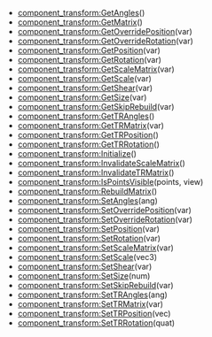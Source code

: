 - [component_transform:GetAngles](nil)()
- [component_transform:GetMatrix](nil)()
- [component_transform:GetOverridePosition](nil)(var)
- [component_transform:GetOverrideRotation](nil)(var)
- [component_transform:GetPosition](nil)(var)
- [component_transform:GetRotation](nil)(var)
- [component_transform:GetScaleMatrix](nil)(var)
- [component_transform:GetScale](nil)(var)
- [component_transform:GetShear](nil)(var)
- [component_transform:GetSize](nil)(var)
- [component_transform:GetSkipRebuild](nil)(var)
- [component_transform:GetTRAngles](nil)()
- [component_transform:GetTRMatrix](nil)(var)
- [component_transform:GetTRPosition](nil)()
- [component_transform:GetTRRotation](nil)()
- [component_transform:Initialize](nil)()
- [component_transform:InvalidateScaleMatrix](nil)()
- [component_transform:InvalidateTRMatrix](nil)()
- [component_transform:IsPointsVisible](nil)(points, view)
- [component_transform:RebuildMatrix](nil)()
- [component_transform:SetAngles](nil)(ang)
- [component_transform:SetOverridePosition](nil)(var)
- [component_transform:SetOverrideRotation](nil)(var)
- [component_transform:SetPosition](nil)(var)
- [component_transform:SetRotation](nil)(var)
- [component_transform:SetScaleMatrix](nil)(var)
- [component_transform:SetScale](nil)(vec3)
- [component_transform:SetShear](nil)(var)
- [component_transform:SetSize](nil)(num)
- [component_transform:SetSkipRebuild](nil)(var)
- [component_transform:SetTRAngles](nil)(ang)
- [component_transform:SetTRMatrix](nil)(var)
- [component_transform:SetTRPosition](nil)(vec)
- [component_transform:SetTRRotation](nil)(quat)